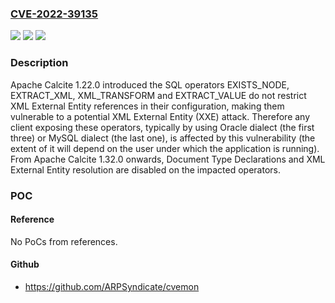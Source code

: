 ### [CVE-2022-39135](https://cve.mitre.org/cgi-bin/cvename.cgi?name=CVE-2022-39135)
![](https://img.shields.io/static/v1?label=Product&message=Apache%20Calcite&color=blue)
![](https://img.shields.io/static/v1?label=Version&message=1.22.0%3C%201.32.0%20&color=brighgreen)
![](https://img.shields.io/static/v1?label=Vulnerability&message=CWE-611%20Improper%20Restriction%20of%20XML%20External%20Entity%20Reference&color=brighgreen)

### Description

Apache Calcite 1.22.0 introduced the SQL operators EXISTS_NODE, EXTRACT_XML, XML_TRANSFORM and EXTRACT_VALUE do not restrict XML External Entity references in their configuration, making them vulnerable to a potential XML External Entity (XXE) attack. Therefore any client exposing these operators, typically by using Oracle dialect (the first three) or MySQL dialect (the last one), is affected by this vulnerability (the extent of it will depend on the user under which the application is running). From Apache Calcite 1.32.0 onwards, Document Type Declarations and XML External Entity resolution are disabled on the impacted operators.

### POC

#### Reference
No PoCs from references.

#### Github
- https://github.com/ARPSyndicate/cvemon


